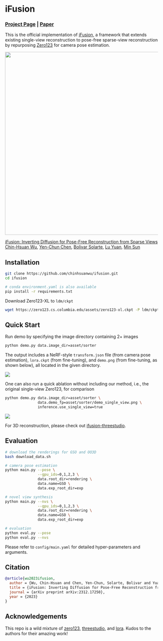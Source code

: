 # iFusion

### [Project Page](https://chinhsuanwu.github.io/ifusion) | [Paper](https://arxiv.org/abs/2312.17250)

This is the official implementation of [iFusion](), a framework that extends existing single-view reconstruction to pose-free sparse-view reconstruction by repurposing [Zero123](https://github.com/cvlab-columbia/zero123) for camera pose estimation.

<img src="https://github.com/chinhsuanwu/ifusion/assets/67839539/d90bb4a3-f6a6-4121-995f-833c3350c302" width=600><br>

[iFusion: Inverting Diffusion for Pose-Free Reconstruction from Sparse Views]() <br>[Chin-Hsuan Wu](https://chinhsuanwu.github.io),
[Yen-Chun Chen](https://www.microsoft.com/en-us/research/people/yenche/),
[Bolivar Solarte](https://enriquesolarte.github.io/),
[Lu Yuan](https://www.microsoft.com/en-us/research/people/luyuan/),
[Min Sun](https://aliensunmin.github.io/)<br>

## Installation
```bash
git clone https://github.com/chinhsuanwu/ifusion.git
cd ifusion

# conda environment.yaml is also available
pip install -r requirements.txt
```
Download Zero123-XL to `ldm/ckpt`
```bash
wget https://zero123.cs.columbia.edu/assets/zero123-xl.ckpt -P ldm/ckpt
```

## Quick Start

Run demo by specifying the image directory containing 2+ images
```bash
python demo.py data.image_dir=asset/sorter
```
The output includes a NeRF-style `transform.json` file (from camera pose estimation), `lora.ckpt` (from fine-tuning), and `demo.png` (from fine-tuning, as shown below), all located in the given directory.

![](https://github.com/chinhsuanwu/ifusion/assets/67839539/a5ac8b90-af95-4bd2-9a6a-077808a5fcaa)

One can also run a quick ablation without including our method, i.e., the original single-view Zero123, for comparison
```bash
python demo.py data.image_dir=asset/sorter \
               data.demo_fp=asset/sorter/demo_single_view.png \
               inference.use_single_view=true
```
![](https://github.com/chinhsuanwu/ifusion/assets/67839539/b683f37d-fb4a-44ff-a7f2-e74c760d208b)


For 3D reconstruction, please check out [ifusion-threestudio](https://github.com/chinhsuanwu/ifusion-threestudio).

## Evaluation
```bash
# download the renderings for GSO and OO3D
bash download_data.sh

# camera pose estimation
python main.py --pose \
               --gpu_ids=0,1,2,3 \
               data.root_dir=rendering \
               data.name=GSO \
               data.exp_root_dir=exp

# novel view synthesis
python main.py --nvs \
               --gpu_ids=0,1,2,3 \
               data.root_dir=rendering \
               data.name=GSO \
               data.exp_root_dir=exp

# evaluation
python eval.py --pose
python eval.py --nvs
```
Please refer to `config/main.yaml` for detailed hyper-parameters and arguments.

## Citation

```bibtex
@article{wu2023ifusion,
  author = {Wu, Chin-Hsuan and Chen, Yen-Chun, Solarte, Bolivar and Yuan, Lu and Sun, Min},
  title = {iFusion: Inverting Diffusion for Pose-Free Reconstruction from Sparse Views},
  journal = {arXiv preprint arXiv:2312.17250},
  year = {2023}
}
```

## Acknowledgements
This repo is a wild mixture of [zero123](https://github.com/cvlab-columbia/zero123), [threestudio](https://github.com/threestudio-project/threestudio), and [lora](https://github.com/cloneofsimo/lora). Kudos to the authors for their amazing work!
